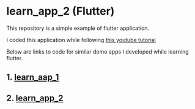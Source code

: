 # learn_app_2 (Flutter)

This repository is a simple example of flutter application.

I coded this application while following [this youtube tutorial](https://youtu.be/GLSG_Wh_YWc)

Below are links to code for similar demo apps I developed while learning flutter.

## 1. [learn_aap_1](https://github.com/sumitsk20/flutter_demo_app_1)
## 2. [learn_app_2](https://github.com/sumitsk20/flutter_demo_app_2)
